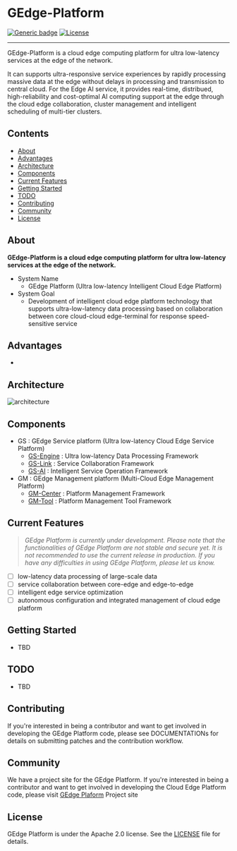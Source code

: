 # GEdge-Platform
[![Generic badge](https://img.shields.io/badge/release-1.0-green.svg)](https://github.com/gedge-platform/gedge-platform/releases/tag/1.0)
[![License](https://img.shields.io/badge/License-Apache%202.0-blue.svg)](https://opensource.org/licenses/Apache-2.0)
***
GEdge-Platform is a cloud edge computing platform for ultra low-latency services at the edge of the network.

It can supports ultra-responsive service experiences by rapidly processing massive data at the edge without delays in processing and transmission to central cloud.
For the Edge AI service, it provides real-time, distribued, high-reliability and cost-optimal AI computing support at the edge through the cloud edge collaboration, cluster management and intelligent scheduling of multi-tier clusters.

## Contents
- [About](#about)
- [Advantages](#advantages)
- [Architecture](#architecture)
- [Components](#components)
- [Current Features](#current-features)
- [Getting Started](#getting-started)
- [TODO](#todo)
- [Contributing](#contributing)
- [Community](#commnunity)
- [License](#license)

## About

**GEdge-Platform is a cloud edge computing platform for ultra low-latency services at the edge of the network.**

- System Name
    - GEdge Platform (Ultra low-latency Intelligent Cloud Edge Platform)
- System Goal
    - Development of intelligent cloud edge platform technology that supports ultra-low-latency data processing based on collaboration between core cloud-cloud edge-terminal for response speed-sensitive service

## Advantages
- 

## Architecture
![architecture](https://github.com/gedge-platform/gedge-platform/blob/master/docs/architecture.png)

## Components
- GS : GEdge Service platform (Ultra low-latency Cloud Edge Service Platform)
    - [GS-Engine](https://github.com/gedge-platform/gs-engine) : Ultra low-latency Data Processing Framework
    - [GS-Link](https://github.com/gedge-platform/gs-linkhq) : Service Collaboration Framework
    - [GS-AI](https://github.com/gedge-platform/gs-aiflow) : Intelligent Service Operation Framework
- GM : GEdge Management platform (Multi-Cloud Edge Management Platform)
    - [GM-Center](https://github.com/gedge-platform/gm-center) : Platform Management Framework
    - [GM-Tool](https://github.com/gedge-platform/gm-tool) : Platform Management Tool Framework

## Current Features

> *GEdge Platform is currently under development.*
> *Please note that the functionalities of GEdge Platform are not stable and secure yet.*
> *It is not recommended to use the current release in production.*
> *If you have any difficulties in using GEdge Platform, please let us know.* 

- [ ] low-latency data processing of large-scale data
- [ ] service collaboration between core-edge and edge-to-edge
- [ ] intelligent edge service optimization
- [ ] autonomous configuration and integrated management of cloud edge platform

## Getting Started
- TBD

## TODO
- TBD

## Contributing
If you're interested in being a contributor and want to get involved in developing the GEdge Platform code, please see DOCUMENTATIONs for details on submitting patches and the contribution workflow.

## Community
We have a project site for the GEdge Platform. If you're interested in being a contributor and want to get involved in developing the Cloud Edge Platform code, please visit [GEdge Plaform](https://gedge-platform.github.io) Project site

## License
GEdge Platform is under the Apache 2.0 license. See the [LICENSE](./LICENSE) file for details.

